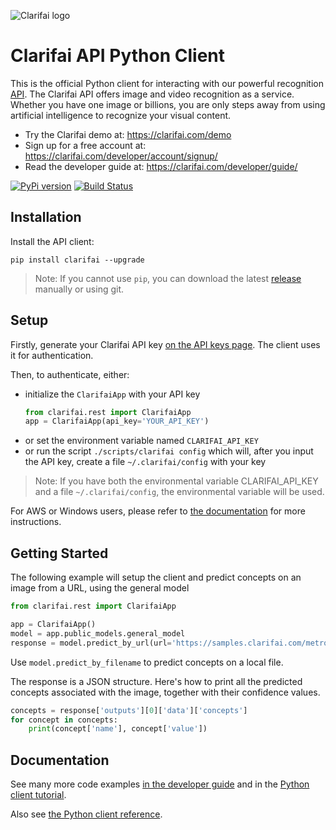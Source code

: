 ![Clarifai logo](docs/logo.png)

# Clarifai API Python Client

This is the official Python client for interacting with our powerful recognition [API](https://docs.clarifai.com).
The Clarifai API offers image and video recognition as a service. Whether you have one image or billions,
you are only steps away from using artificial intelligence to recognize your visual content.

* Try the Clarifai demo at: https://clarifai.com/demo
* Sign up for a free account at: https://clarifai.com/developer/account/signup/
* Read the developer guide at: https://clarifai.com/developer/guide/


[![PyPi version](https://pypip.in/v/clarifai/badge.png)](https://pypi.python.org/pypi/clarifai)
[![Build Status](https://travis-ci.org/Clarifai/clarifai-python.svg?branch=master)](https://travis-ci.org/Clarifai/clarifai-python)


## Installation
Install the API client:
```
pip install clarifai --upgrade
```

> Note: If you cannot use `pip`, you can download the latest
[release](https://github.com/Clarifai/clarifai-python/releases) manually or using git.

## Setup
Firstly, generate your Clarifai API key [on the API keys page](https://clarifai.com/developer/account/keys). The client
uses it for authentication.

Then, to authenticate, either:
- initialize the `ClarifaiApp` with your API key
    ```python
    from clarifai.rest import ClarifaiApp
    app = ClarifaiApp(api_key='YOUR_API_KEY')
    ```
- or set the environment variable named `CLARIFAI_API_KEY`
- or run the script `./scripts/clarifai config` which will, after you input the API key, create a
file `~/.clarifai/config` with your key


> Note: If you have both the environmental variable CLARIFAI_API_KEY and a file `~/.clarifai/config`, the environmental
  variable will be used.

For AWS or Windows users, please refer to
[the documentation](https://clarifai-python.readthedocs.io/en/latest/install/#aws-lambda-users) for more instructions.


## Getting Started
The following example will setup the client and predict concepts on an image from a URL, using the general model
```python
from clarifai.rest import ClarifaiApp

app = ClarifaiApp()
model = app.public_models.general_model
response = model.predict_by_url(url='https://samples.clarifai.com/metro-north.jpg')
```

Use `model.predict_by_filename` to predict concepts on a local file.

The response is a JSON structure. Here's how to print all the predicted concepts associated with the image, together
with their confidence values.

```python
concepts = response['outputs'][0]['data']['concepts']
for concept in concepts:
    print(concept['name'], concept['value'])
```

## Documentation
See many more code examples [in the developer guide](https://clarifai.com/developer/guide/) and in the
[Python client tutorial](https://clarifai-python.readthedocs.io/en/latest/).

Also see [the Python client reference](https://clarifai-python.readthedocs.io/en/latest/clarifai.rest/).
